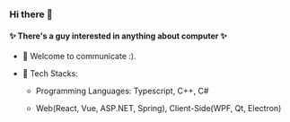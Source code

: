 ### Hi there 👋

#### ✨ There's a guy interested in anything about computer ✨

- 💬 Welcome to communicate :).

- 🐼 Tech Stacks:
  
  - Programming Languages: Typescript, C++, C#
  
  - Web(React, Vue, ASP.NET, Spring), Client-Side(WPF, Qt, Electron)
